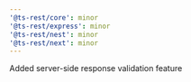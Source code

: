 ```yaml
---
'@ts-rest/core': minor
'@ts-rest/express': minor
'@ts-rest/nest': minor
'@ts-rest/next': minor
---
```


Added server-side response validation feature
